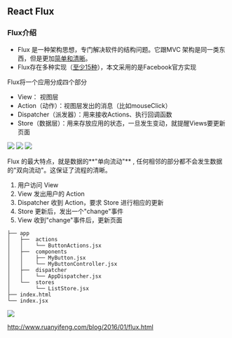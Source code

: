 ## React Flux

### Flux介绍

- Flux 是一种架构思想，专门解决软件的结构问题。它跟MVC 架构是同一类东西，但是更加[简单和清晰](https://www.infoq.com/news/2014/05/facebook-mvc-flux)。
- Flux存在多种实现（[至少15种](https://github.com/voronianski/flux-comparison)），本文采用的是Facebook官方实现

Flux将一个应用分成四个部分

- View： 视图层
- Action（动作）：视图层发出的消息（比如mouseClick）
- Dispatcher（派发器）：用来接收Actions、执行回调函数
- Store（数据层）：用来存放应用的状态，一旦发生变动，就提醒Views要更新页面

![](http://i.imgur.com/UvwpYTc.png)
![](http://i.imgur.com/JAZr29t.png)
![](http://i.imgur.com/KoGMnLA.png)

Flux 的最大特点，就是数据的**"单向流动"** , 任何相邻的部分都不会发生数据的"双向流动"。这保证了流程的清晰。

1. 用户访问 View
2. View 发出用户的 Action
3. Dispatcher 收到 Action，要求 Store 进行相应的更新
4. Store 更新后，发出一个"change"事件
5. View 收到"change"事件后，更新页面

```
├── app
│   ├──  actions
│   │    └── ButtonActions.jsx
│   ├──  components
│   │    ├── MyButton.jsx
│   │    └── MyButtonController.jsx
│   ├──  dispatcher
│   │    └── AppDispatcher.jsx
│   └──  stores
│        └── ListStore.jsx
├── index.html
└── index.jsx
```

![](http://i.imgur.com/lxDIHcu.png)

http://www.ruanyifeng.com/blog/2016/01/flux.html

